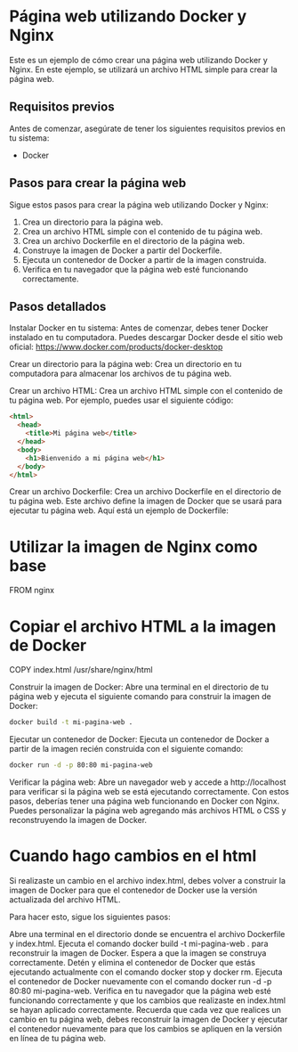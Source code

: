 # Página web utilizando Docker y Nginx

Este es un ejemplo de cómo crear una página web utilizando Docker y Nginx. En este ejemplo, se utilizará un archivo HTML simple para crear la página web.

## Requisitos previos

Antes de comenzar, asegúrate de tener los siguientes requisitos previos en tu sistema:

- Docker

## Pasos para crear la página web

Sigue estos pasos para crear la página web utilizando Docker y Nginx:

1. Crea un directorio para la página web.
2. Crea un archivo HTML simple con el contenido de tu página web.
3. Crea un archivo Dockerfile en el directorio de la página web.
4. Construye la imagen de Docker a partir del Dockerfile.
5. Ejecuta un contenedor de Docker a partir de la imagen construida.
6. Verifica en tu navegador que la página web esté funcionando correctamente.


## Pasos detallados

Instalar Docker en tu sistema: Antes de comenzar, debes tener Docker instalado en tu computadora. Puedes descargar Docker desde el sitio web oficial: https://www.docker.com/products/docker-desktop

Crear un directorio para la página web: Crea un directorio en tu computadora para almacenar los archivos de tu página web.

Crear un archivo HTML: Crea un archivo HTML simple con el contenido de tu página web. Por ejemplo, puedes usar el siguiente código:

```html
<html>
  <head>
    <title>Mi página web</title>
  </head>
  <body>
    <h1>Bienvenido a mi página web</h1>
  </body>
</html>
```

Crear un archivo Dockerfile: Crea un archivo Dockerfile en el directorio de tu página web. Este archivo define la imagen de Docker que se usará para ejecutar tu página web. Aquí está un ejemplo de Dockerfile:



# Utilizar la imagen de Nginx como base
FROM nginx
# Copiar el archivo HTML a la imagen de Docker
COPY index.html /usr/share/nginx/html




Construir la imagen de Docker: Abre una terminal en el directorio de tu página web y ejecuta el siguiente comando para construir la imagen de Docker:

```sh
docker build -t mi-pagina-web .
```

Ejecutar un contenedor de Docker: Ejecuta un contenedor de Docker a partir de la imagen recién construida con el siguiente comando:

```sh
docker run -d -p 80:80 mi-pagina-web
```
Verificar la página web: Abre un navegador web y accede a http://localhost para verificar si la página web se está ejecutando correctamente.
Con estos pasos, deberías tener una página web funcionando en Docker con Nginx. Puedes personalizar la página web agregando más archivos HTML o CSS y reconstruyendo la imagen de Docker.


# Cuando hago cambios en el html

Si realizaste un cambio en el archivo index.html, debes volver a construir la imagen de Docker para que el contenedor de Docker use la versión actualizada del archivo HTML.

Para hacer esto, sigue los siguientes pasos:

Abre una terminal en el directorio donde se encuentra el archivo Dockerfile y index.html.
Ejecuta el comando docker build -t mi-pagina-web . para reconstruir la imagen de Docker.
Espera a que la imagen se construya correctamente.
Detén y elimina el contenedor de Docker que estás ejecutando actualmente con el comando docker stop y docker rm.
Ejecuta el contenedor de Docker nuevamente con el comando docker run -d -p 80:80 mi-pagina-web.
Verifica en tu navegador que la página web esté funcionando correctamente y que los cambios que realizaste en index.html se hayan aplicado correctamente.
Recuerda que cada vez que realices un cambio en tu página web, debes reconstruir la imagen de Docker y ejecutar el contenedor nuevamente para que los cambios se apliquen en la versión en línea de tu página web.